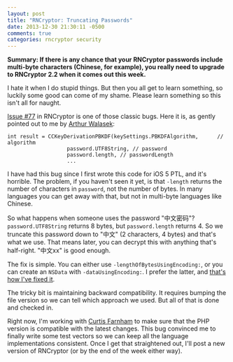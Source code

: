 ```yaml
---
layout: post
title: "RNCryptor: Truncating Passwords"
date: 2013-12-30 21:30:11 -0500
comments: true
categories: rncryptor security
---
```


**Summary: If there is any chance that your RNCryptor passwords include multi-byte characters (Chinese, for example), you really need to upgrade to RNCryptor 2.2 when it comes out this week.**

I hate it when I do stupid things. But then you all get to learn something, so luckily some good can come of my shame. Please learn something so this isn't all for naught.

[Issue #77](https://github.com/rnapier/RNCryptor/issues/77) in RNCryptor is one of those classic bugs. Here it is, as gently pointed out to me by [Arthur Walasek](https://github.com/arthurwalasek):

``` objc
int result = CCKeyDerivationPBKDF(keySettings.PBKDFAlgorithm,      // algorithm
                   password.UTF8String, // password
                   password.length, // passwordLength
                   ...
```

I have had this bug since I first wrote this code for iOS 5 PTL, and it's horrible. The problem, if you haven't seen it yet, is that `-length` returns the number of characters in `password`, not the number of bytes. In many languages you can get away with that, but not in multi-byte languages like Chinese.
<!-- more -->
So what happens when someone uses the password "中文密码"? `password.UTF8String` returns 8 bytes, but `password.length` returns 4. So we truncate this password down to "中文" (2 characters, 4 bytes) and that's what we use. That means later, you can decrypt this with anything that's half-right. "中文xx" is good enough.

The fix is simple. You can either use `-lengthOfBytesUsingEncoding:`, or you can create an `NSData` with `-dataUsingEncoding:`. I prefer the latter, and [that's how I've fixed it](https://github.com/rnapier/RNCryptor/commit/2c3cae0e677c1aa4d841b655c82bcb0d4086bd60).

The tricky bit is maintaining backward compatibility. It requires bumping the file version so we can tell which approach we used. But all of that is done and checked in.

Right now, I'm working with [Curtis Farnham](https://github.com/curtisdf) to make sure that the PHP version is compatible with the latest changes. This bug convinced me to finally write some test vectors so we can keep all the language implementations consistent. Once I get that straightened out, I'll post a new version of RNCryptor (or by the end of the week either way).